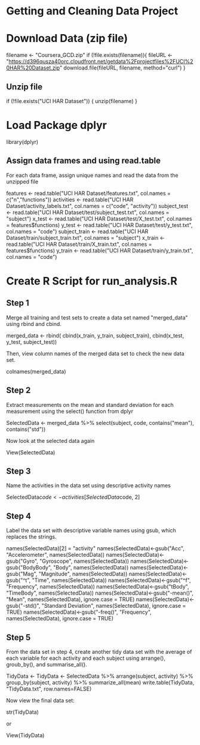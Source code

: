 # Getting and Cleaning Data Project 
 
 # Download Data (zip file)

 
filename <- "Coursera_GCD.zip"
if (!file.exists(filename)){
  fileURL <- "https://d396qusza40orc.cloudfront.net/getdata%2Fprojectfiles%2FUCI%20HAR%20Dataset.zip"
  download.file(fileURL, filename, method="curl")
} 

## Unzip file

if (!file.exists("UCI HAR Dataset")) { 
  unzip(filename) 
}

# Load Package dplyr

library(dplyr)

## Assign data frames and using read.table

For each data frame, assign unique names and read the data from the unzipped file

features <- read.table("UCI HAR Dataset/features.txt", col.names = c("n","functions"))
activities <- read.table("UCI HAR Dataset/activity_labels.txt", col.names = c("code", "activity"))
subject_test <- read.table("UCI HAR Dataset/test/subject_test.txt", col.names = "subject")
x_test <- read.table("UCI HAR Dataset/test/X_test.txt", col.names = features$functions)
y_test <- read.table("UCI HAR Dataset/test/y_test.txt", col.names = "code")
subject_train <- read.table("UCI HAR Dataset/train/subject_train.txt", col.names = "subject")
x_train <- read.table("UCI HAR Dataset/train/X_train.txt", col.names = features$functions)
y_train <- read.table("UCI HAR Dataset/train/y_train.txt", col.names = "code")


# Create R Script for run_analysis.R 

## Step 1

Merge all training and test sets to create a data set named "merged_data" using rbind and cbind.  

merged_data <- rbind(
  cbind(x_train, y_train, subject_train),
  cbind(x_test, y_test, subject_test))

  
Then, view column names of the merged data set to check the new data set.

colnames(merged_data) 

## Step 2

Extract measurements on the mean and standard deviation for each measurement using the select() function from dplyr

SelectedData <- merged_data %>% select(subject, code, contains("mean"), contains("std"))

Now look at the selected data again

View(SelectedData)

## Step 3

Name the activities in the data set using descriptive activity names 

SelectedData$code <- activities[SelectedData$code, 2]

## Step 4 

Label the data set with descriptive variable names using gsub, which replaces the strings.

names(SelectedData)[2] = "activity"
names(SelectedData)<-gsub("Acc", "Accelerometer", names(SelectedData))
names(SelectedData)<-gsub("Gyro", "Gyroscope", names(SelectedData))
names(SelectedData)<-gsub("BodyBody", "Body", names(SelectedData))
names(SelectedData)<-gsub("Mag", "Magnitude", names(SelectedData))
names(SelectedData)<-gsub("^t", "Time", names(SelectedData))
names(SelectedData)<-gsub("^f", "Frequency", names(SelectedData))
names(SelectedData)<-gsub("tBody", "TimeBody", names(SelectedData))
names(SelectedData)<-gsub("-mean()", "Mean", names(SelectedData), ignore.case = TRUE)
names(SelectedData)<-gsub("-std()", "Standard Deviation", names(SelectedData), ignore.case = TRUE)
names(SelectedData)<-gsub("-freq()", "Frequency", names(SelectedData), ignore.case = TRUE)

## Step 5

From the data set in step 4, create another tidy data set with the average of each variable for each activity and each subject using arrange(), groub_by(), and summarise_all().

TidyData <- TidyData <- SelectedData %>% 
  arrange(subject, activity) %>% 
  group_by(subject, activity) %>% 
  summarize_all(mean)
write.table(TidyData, "TidyData.txt", row.names=FALSE)

Now view the final data set:

str(TidyData) 

or

View(TidyData)

